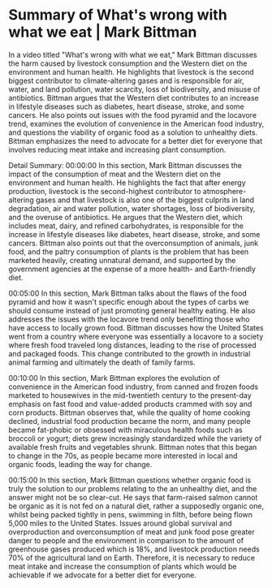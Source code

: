# Summary of What's wrong with what we eat | Mark Bittman

In a video titled "What's wrong with what we eat," Mark Bittman discusses the harm caused by livestock consumption and the Western diet on the environment and human health. He highlights that livestock is the second biggest contributor to climate-altering gases and is responsible for air, water, and land pollution, water scarcity, loss of biodiversity, and misuse of antibiotics. Bittman argues that the Western diet contributes to an increase in lifestyle diseases such as diabetes, heart disease, stroke, and some cancers. He also points out issues with the food pyramid and the locavore trend, examines the evolution of convenience in the American food industry, and questions the viability of organic food as a solution to unhealthy diets. Bittman emphasizes the need to advocate for a better diet for everyone that involves reducing meat intake and increasing plant consumption.

Detail Summary: 
00:00:00
In this section, Mark Bittman discusses the impact of the consumption of meat and the Western diet on the environment and human health. He highlights the fact that after energy production, livestock is the second-highest contributor to atmosphere-altering gases and that livestock is also one of the biggest culprits in land degradation, air and water pollution, water shortages, loss of biodiversity, and the overuse of antibiotics. He argues that the Western diet, which includes meat, dairy, and refined carbohydrates, is responsible for the increase in lifestyle diseases like diabetes, heart disease, stroke, and some cancers. Bittman also points out that the overconsumption of animals, junk food, and the paltry consumption of plants is the problem that has been marketed heavily, creating unnatural demand, and supported by the government agencies at the expense of a more health- and Earth-friendly diet.

00:05:00
In this section, Mark Bittman talks about the flaws of the food pyramid and how it wasn't specific enough about the types of carbs we should consume instead of just promoting general healthy eating. He also addresses the issues with the locavore trend only benefitting those who have access to locally grown food. Bittman discusses how the United States went from a country where everyone was essentially a locavore to a society where fresh food traveled long distances, leading to the rise of processed and packaged foods. This change contributed to the growth in industrial animal farming and ultimately the death of family farms.

00:10:00
In this section, Mark Bittman explores the evolution of convenience in the American food industry, from canned and frozen foods marketed to housewives in the mid-twentieth century to the present-day emphasis on fast food and value-added products crammed with soy and corn products. Bittman observes that, while the quality of home cooking declined, industrial food production became the norm, and many people became fat-phobic or obsessed with miraculous health foods such as broccoli or yogurt; diets grew increasingly standardized while the variety of available fresh fruits and vegetables shrunk. Bittman notes that this began to change in the 70s, as people became more interested in local and organic foods, leading the way for change.

00:15:00
In this section, Mark Bittman questions whether organic food is truly the solution to our problems relating to the an unhealthy diet, and the answer might not be so clear-cut. He says that farm-raised salmon cannot be organic as it is not fed on a natural diet, rather a supposedly organic one, whilst being packed tightly in pens, swimming in filth, before being flown 5,000 miles to the United States. Issues around global survival and overproduction and overconsumption of meat and junk food pose greater danger to people and the environment in comparison to the amount of greenhouse gases produced which is 18%, and livestock production needs 70% of the agricultural land on Earth. Therefore, it is necessary to reduce meat intake and increase the consumption of plants which would be achievable if we advocate for a better diet for everyone.

